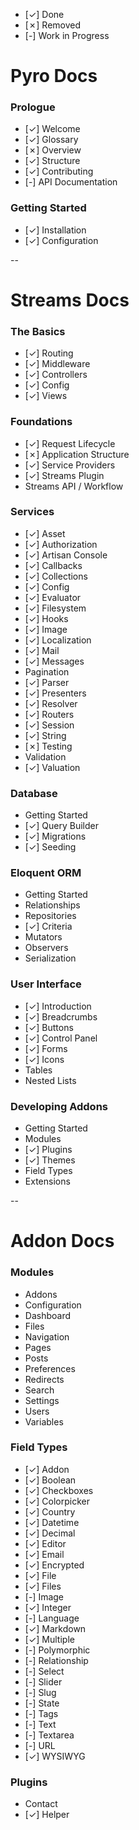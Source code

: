 - [&check;] Done
- [&cross;] Removed
- [-] Work in Progress

# Pyro Docs

### Prologue

- [&check;] Welcome
- [&check;] Glossary
- [&cross;] Overview
- [&check;] Structure
- [&check;] Contributing
- [-] API Documentation

### Getting Started

- [&check;] Installation
- [&check;] Configuration

--

# Streams Docs

### The Basics

- [&check;] Routing
- [&check;] Middleware
- [&check;] Controllers
- [&check;] Config
- [&check;] Views

### Foundations

- [&check;] Request Lifecycle
- [&cross;] Application Structure
- [&check;] Service Providers
- [&check;] Streams Plugin
- Streams API / Workflow

### Services

- [&check;] Asset
- [&check;] Authorization
- [&check;] Artisan Console
- [&check;] Callbacks
- [&check;] Collections
- [&check;] Config
- [&check;] Evaluator
- [&check;] Filesystem
- [&check;] Hooks
- [&check;] Image
- [&check;] Localization
- [&check;] Mail
- [&check;] Messages
- Pagination
- [&check;] Parser
- [&check;] Presenters
- [&check;] Resolver
- [&check;] Routers
- [&check;] Session
- [&check;] String
- [&cross;] Testing
- Validation
- [&check;] Valuation

### Database

- Getting Started
- [&check;] Query Builder
- [&check;] Migrations
- [&check;] Seeding

### Eloquent ORM

- Getting Started
- Relationships
- Repositories
- [&check;] Criteria
- Mutators
- Observers
- Serialization

### User Interface

- [&check;] Introduction
- [&check;] Breadcrumbs
- [&check;] Buttons
- [&check;] Control Panel
- [&check;] Forms
- [&check;] Icons
- Tables
- Nested Lists

### Developing Addons

- Getting Started
- Modules
- [&check;] Plugins
- [&check;] Themes
- Field Types
- Extensions

--

# Addon Docs

### Modules

- Addons
- Configuration
- Dashboard
- Files
- Navigation
- Pages
- Posts
- Preferences
- Redirects
- Search
- Settings
- Users
- Variables

### Field Types

- [&check;] Addon
- [&check;] Boolean
- [&check;] Checkboxes
- [&check;] Colorpicker
- [&check;] Country
- [&check;] Datetime
- [&check;] Decimal
- [&check;] Editor
- [&check;] Email
- [&check;] Encrypted
- [&check;] File
- [&check;] Files
- [-] Image
- [&check;] Integer
- [-] Language
- [&check;] Markdown
- [&check;] Multiple
- [-] Polymorphic
- [-] Relationship
- [-] Select
- [-] Slider
- [-] Slug
- [-] State
- [-] Tags
- [-] Text
- [-] Textarea
- [-] URL
- [&check;] WYSIWYG

### Plugins

- Contact
- [&check;] Helper
